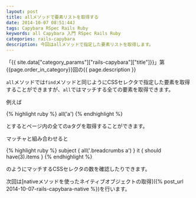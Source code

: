```yaml
---
layout: post
title: allメソッドで要素リストを取得する
date: 2014-10-07 08:51:44J
tags: Capybara RSpec Rails Ruby
keywords: all Capybara 入門 RSpec Rails Ruby
categories: rails-capybara
description: 今回はallメソッドで指定した要素リストを取得します。
---
```


「{{ site.data["category_params"]["rails-capybara"]["title"]}}」第{{page.order_in_category}}回の{{ page.description }}

`all`メソッドでは`find`メソッドと同じようにCSSセレクタで指定した要素を取得することができますが、`all`ではマッチする全ての要素を取得できます。

例えば

{% highlight ruby %}
all('a')
{% endhighlight %}

とするとページ内の全てのaタグを取得することができます。

マッチャと組み合わせると

{% highlight ruby %}
subject { all('.breadcrumbs a') }
it { should have(3).items }
{% endhighlight %}

のようにマッチするCSSセレクタの数を確認したりできます。

次回は[nativeメソッドを使ったネイティブオブジェクトの取得]({% post_url 2014-10-07-rails-capybara-native %})を行います。
